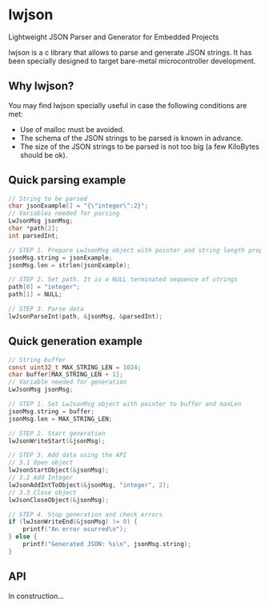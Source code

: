 # lwjson
Lightweight JSON Parser and Generator for Embedded Projects

lwjson is a c library that allows to parse and generate JSON strings. It has been specially designed to target bare-metal microcontroller development.

## Why lwjson?
You may find lwjson specially useful in case the following conditions are met:
* Use of malloc must be avoided.
* The schema of the JSON strings to be parsed is known in advance.
* The size of the JSON strings to be parsed is not too big (a few KiloBytes should be ok).

## Quick parsing example
```c
// String to be parsed
char jsonExample[] = "{\"integer\":2}";
// Variables needed for parsing
LwJsonMsg jsonMsg;
char *path[2];
int parsedInt;

// STEP 1. Prepare LwJsonMsg object with pointer and string length properties
jsonMsg.string = jsonExample;
jsonMsg.len = strlen(jsonExample);

// STEP 2. Set path. It is a NULL terminated sequence of strings
path[0] = "integer";
path[1] = NULL;

// STEP 3. Parse data
lwJsonParseInt(path, &jsonMsg, &parsedInt);
```

## Quick generation example
```c
// String buffer
const uint32_t MAX_STRING_LEN = 1024;
char buffer[MAX_STRING_LEN + 1];
// Variable needed for generation
LwJsonMsg jsonMsg;

// STEP 1. Set LwJsonMsg object with pointer to buffer and maxLen
jsonMsg.string = buffer;
jsonMsg.len = MAX_STRING_LEN;

// STEP 2. Start generation
lwJsonWriteStart(&jsonMsg);

// STEP 3. Add data using the API
// 3.1 Open object
lwJsonStartObject(&jsonMsg);
// 3.2 Add Integer
lwJsonAddIntToObject(&jsonMsg, "integer", 2);
// 3.3 Close object
lwJsonCloseObject(&jsonMsg);

// STEP 4. Stop generation and check errors
if (lwJsonWriteEnd(&jsonMsg) != 0) {
    printf("An error ocurred\n");
} else {
    printf("Generated JSON: %s\n", jsonMsg.string);
}
```

## API
In construction...
